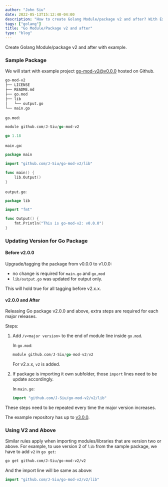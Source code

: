 ```yaml
---
author: "John Siu"
date: 2022-05-13T15:12:40-04:00
description: "How to create Golang Module/package v2 and after? With Example"
tags: ["golang"]
title: "Go Module/Package v2 and after"
type: "blog"
---
```

Create Golang Module/package v2 and after with example.
<!--skip-sync-->
<!--more-->
### Sample Package

We will start with example project [go-mod-v2@v0.0.0](https://github.com/J-Siu/go-mod-v2/tree/v0.0.0) hosted on Github.

```sh
go-mod-v2
├── LICENSE
├── README.md
├── go.mod
├── lib
│   └── output.go
└── main.go
```

`go.mod`:
```go
module github.com/J-Siu/go-mod-v2

go 1.18
```

`main.go`:
```go
package main

import "github.com/J-Siu/go-mod-v2/lib"

func main() {
	lib.Output()
}
```

`output.go`:
```go
package lib

import "fmt"

func Output() {
	fmt.Println("This is go-mod-v2: v0.0.0")
}
```

### Updating Version for Go Package

#### Before v2.0.0

Upgrade/tagging the package from v0.0.0 to v1.0.0:
- no change is required for `main.go` and `go,mod`
- `lib/output.go` was updated for output only.

This will hold true for all tagging before v2.x.x.

#### v2.0.0 and After

Releasing Go package v2.0.0 and above, extra steps are required for each major releases.

Steps:

1. Add `/v<major version>` to the end of module line inside `go.mod`.

    In `go.mod`:
    ```go
    module github.com/J-Siu/go-mod-v2/v2
    ```
    For v2.x.x, `v2` is added.

2. If package is importing it own subfolder, those `import` lines need to be update accordingly.

    In `main.go`:
    ```go
    import "github.com/J-Siu/go-mod-v2/v2/lib"
    ```

These steps need to be repeated every time the major version increases.

The example repository has up to [v3.0.0](https://github.com/J-Siu/go-mod-v2/tree/v3.0.0).

### Using V2 and Above

Similar rules apply when importing modules/libraries that are version two or above. For example, to use version 2 of `lib` from the sample package, we have to add `v2` in `go get`:

```sh
go get github.com/J-Siu/go-mod-v2/v2
```

And the import line will be same as above:

```go
import "github.com/J-Siu/go-mod-v2/v2/lib"
```
